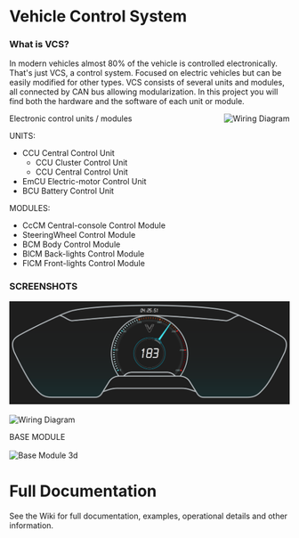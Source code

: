 # Vehicle Control System

### What is VCS?
In modern vehicles almost 80% of the vehicle is controlled electronically. That's just VCS, a control system. Focused on electric vehicles but can be easily modified for other types.
VCS consists of several units and modules, all connected by CAN bus allowing modularization.
In this project you will find both the hardware and the software of each unit or module.

<img src="https://github.com/KarlVaello/VCS/blob/master/Documentation/WiringDiagram.png"
 alt="Wiring Diagram" title="Wiring Diagram" align="right" />
 Electronic control units / modules
 
UNITS:
- CCU Central Control Unit
	- CCU Cluster Control Unit
	- CCU Central Control Unit
- EmCU Electric-motor Control Unit
- BCU Battery Control Unit

MODULES:
- CcCM Central-console Control Module
- SteeringWheel Control Module
- BCM Body Control Module
- BlCM Back-lights Control Module
- FlCM Front-lights Control Module



### SCREENSHOTS

![Alt text](/Screenshots/cluster.PNG?raw=true "Wiring Diagram")

<img src="https://github.com/KarlVaello/VCS/blob/master/Screenshots/UISketching.png"
 alt="Wiring Diagram" title="Wiring Diagram" width = 400 height=350 align="center" />
 

BASE MODULE

<img src="https://github.com/KarlVaello/VCS/blob/master/modules/Documents/ScreenShots/BaseModule_3d.PNG"
 alt="Base Module 3d" title="Base Module 3d"  align="center" />
 
# Full Documentation

See the Wiki for full documentation, examples, operational details and other information.
